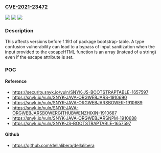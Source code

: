 ### [CVE-2021-23472](https://cve.mitre.org/cgi-bin/cvename.cgi?name=CVE-2021-23472)
![](https://img.shields.io/static/v1?label=Product&message=bootstrap-table&color=blue)
![](https://img.shields.io/static/v1?label=Version&message=%3C1.19.1%20&color=brightgreen)
![](https://img.shields.io/static/v1?label=Vulnerability&message=Cross-site%20Scripting%20(XSS)&color=brightgreen)

### Description

This affects versions before 1.19.1 of package bootstrap-table. A type confusion vulnerability can lead to a bypass of input sanitization when the input provided to the escapeHTML function is an array (instead of a string) even if the escape attribute is set.

### POC

#### Reference
- https://security.snyk.io/vuln/SNYK-JS-BOOTSTRAPTABLE-1657597
- https://snyk.io/vuln/SNYK-JAVA-ORGWEBJARS-1910690
- https://snyk.io/vuln/SNYK-JAVA-ORGWEBJARSBOWER-1910689
- https://snyk.io/vuln/SNYK-JAVA-ORGWEBJARSBOWERGITHUBWENZHIXIN-1910687
- https://snyk.io/vuln/SNYK-JAVA-ORGWEBJARSNPM-1910688
- https://snyk.io/vuln/SNYK-JS-BOOTSTRAPTABLE-1657597

#### Github
- https://github.com/dellalibera/dellalibera

